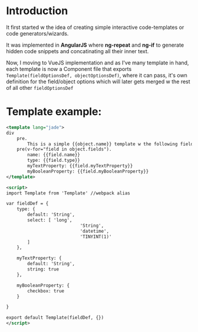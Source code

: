 # Introduction

It first started w the idea of creating simple interactive code-templates or code generators/wizards.

It was implemented in **AngularJS** where **ng-repeat** and **ng-if** to generate hidden code snippets and concatinating all their inner text.

Now, I moving to VueJS implementation and as I've many template in hand, each template is now a Component file that exports `Template(fieldOptionsDef, objectOptionsDef)`, where it can pass, it's own definition for the field/object options which will later gets merged w the rest of all other `fieldOptionsDef`

# Template example:

```xml
<template lang="jade">
div
	pre.
		This is a simple {{object.name}} template w the following fields:
	pre(v-for="field in object.fields").
		name: {{field.name}}
		type: {{field.type}}
		myTextProperty: {{field.myTextProperty}}
		myBooleanProperty: {{field.myBooleanProperty}}
</template>

<script>
import Template from 'Template' //webpack alias

var fieldDef = {
	type: {
		default: 'String',
		select: [ 'long',
							'String',
							'datetime',
							'TINYINT(1)'
		]
	},

	myTextProperty: {
		default: 'String',
		string: true
	},

	myBooleanProperty: {
		checkbox: true
	}

}

export default Template(fieldDef, {})
</script>
```
